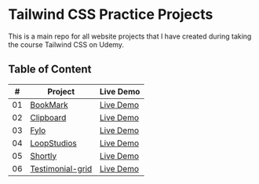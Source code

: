 # Tailwind CSS Practice Projects

This is a main repo for all website projects that I have created during taking the course Tailwind CSS on Udemy.

## Table of Content

| #   | Project                                                                                                             | Live Demo     |
| --- | ------------------------------------------------------------------------------------------------------------------- | ------------- |
| 01  | [BookMark](https://github.com/duyentth/Tailwind-CSS-Projects/tree/main/Website%20projects/bookmark)                 | [Live Demo](https://bookmark-ytz5.onrender.com/) |
| 02  | [Clipboard](https://github.com/duyentth/Tailwind-CSS-Projects/tree/main/Website%20projects/clipboard)               | [Live Demo](https://clipboard-tv80.onrender.com/) |
| 03  | [Fylo](https://github.com/duyentth/Tailwind-CSS-Projects/tree/main/Website%20projects/fylo)                         | [Live Demo](https://fylo-p03y.onrender.com) |
| 04  | [LoopStudios](https://github.com/duyentth/Tailwind-CSS-Projects/tree/main/Website%20projects/loopstudios)           | [Live Demo](https://loopstudios-ytbl.onrender.com) |
| 05  | [Shortly](https://github.com/duyentth/Tailwind-CSS-Projects/tree/main/Website%20projects/shortly)                   | [Live Demo](https://shortly-rfjt.onrender.com) |
| 06  | [Testimonial-grid](https://github.com/duyentth/Tailwind-CSS-Projects/tree/main/Website%20projects/testimonial-grid) | [Live Demo](https://testimonial-grid-mvml.onrender.com) |
